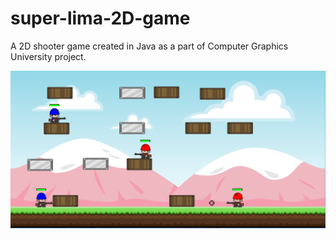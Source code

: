 # super-lima-2D-game
A 2D shooter game created in Java as a part of Computer Graphics University project.

![alt text](https://raw.githubusercontent.com/brfulu/super-lima-2d-game/master/snapshot.png)

